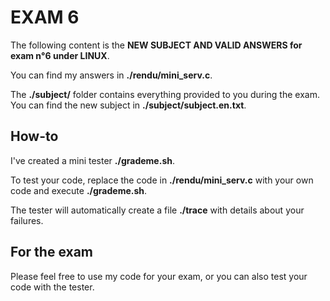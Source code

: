 # EXAM 6

The following content is the **NEW SUBJECT AND VALID ANSWERS for exam n°6 under LINUX**.

You can find my answers in **./rendu/mini_serv.c**.

The **./subject/** folder contains everything provided to you during the exam. You can find the new subject in **./subject/subject.en.txt**.


## How-to

I've created a mini tester **./grademe.sh**.

To test your code, replace the code in **./rendu/mini_serv.c** with your own code and execute **./grademe.sh**.

The tester will automatically create a file **./trace** with details about your failures.


## For the exam
Please feel free to use my code for your exam, or you can also test your code with the tester.

